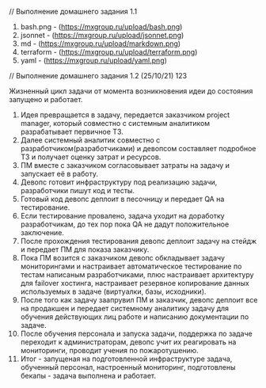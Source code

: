 // Выполнение домашнего задания 1.1



1. bash.png - (https://mxgroup.ru/upload/bash.png)
2. jsonnet - (https://mxgroup.ru/upload/jsonnet.png)
3. md - (https://mxgroup.ru/upload/markdown.png)
4. terraform - (https://mxgroup.ru/upload/terraform.png)
5. yaml - (https://mxgroup.ru/upload/yaml.png)

// Выполнение домашнего задания 1.2 (25/10/21) 123

Жизненный цикл задачи от момента возникновения идеи до состояния запущено и работает.
1. Идея превращается в задачу, передается заказчиком project manager, который совместно с системным аналитиком разрабатывает первичное ТЗ.
2. Далее системный аналитик совместно с разработчиком(разработчиками) и девопсом составляет подробное ТЗ и получает оценку затрат и ресурсов.
3. ПМ вместе с заказчиком согласовывает затраты на задачу и запускает её в работу.
4. Девопс готовит инфраструктуру под реализацию задачи, разработчики пишут код и тесты.
5. Готовый код девопс деплоит в песочницу и передает QA на тестирование.
6. Если тестирование провалено, задача уходит на доработку разработчикам, до тех пор пока QA не дадут положительное заключение.
7. После прохождения тестирования девопс деплоит задачу на стейдж и передает ПМ для показа заказчику.
8. Пока ПМ возится с заказчиком девопс обкладывает задачу мониторингами и настраивает автоматическое тестирование по тестам написаным разработчиками, плюс настраивает архитектуру для failover хостинга, настраивает резервное копирование данных используемых в задаче (виртуалки, базы, исходники).
9. После того как задачу заапрувил ПМ и заказчик, девопс деплоит все на продакшен и передает системному аналитику задачу для обучения действующих лиц работе и написанию документации по задаче.
10. После обучения персонала и запуска задачи, поддержка по задаче переходит к администраторам, девопс учит их реагировать на мониторинги, проводит учения по пожаротушению.
11. Итог - запущеная на подготовленной инфраструктуре задача, обученный персонал, настроенный мониторинг, подготовлены бекапы - задача выполнена и работает.